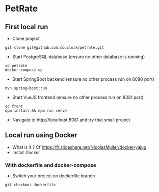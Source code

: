 # PetRate

## First local run

- Clone project 

```
git clone git@github.com:couclock/petrate.git
```
- Start PostgreSQL database (ensure no other database is running)
```
cd petrate
docker-compose up
```
- Start SpringBoot backend (ensure no other process run on 8080 port)
```
mvn spring-boot:run
```
- Start VueJS frontend (ensure no other process run on 8081 port)
```
cd front
npm install && npm run serve
```
- Navigate to http://localhost:8081 and try that small project

## Local run using Docker

- What is it ? Cf https://fr.slideshare.net/NicolasMuller/docker-yajug
- Install Docker

### With dockerfile and docker-compose

- Switch your project on dockerfile branch
```
git checkout dockerfile
```
